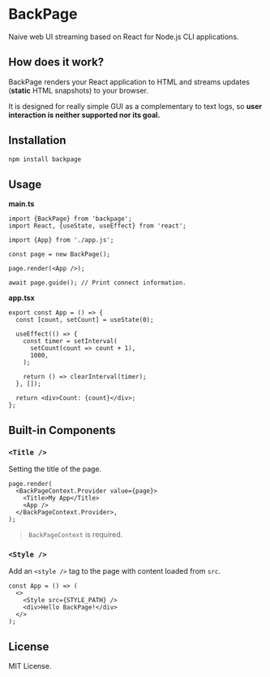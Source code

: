 # BackPage

Naive web UI streaming based on React for Node.js CLI applications.

## How does it work?

BackPage renders your React application to HTML and streams updates (**static** HTML snapshots) to your browser.

It is designed for really simple GUI as a complementary to text logs, so **user interaction is neither supported nor its goal.**

## Installation

```bash
npm install backpage
```

## Usage

**main.ts**

```tsx
import {BackPage} from 'backpage';
import React, {useState, useEffect} from 'react';

import {App} from './app.js';

const page = new BackPage();

page.render(<App />);

await page.guide(); // Print connect information.
```

**app.tsx**

```tsx
export const App = () => {
  const [count, setCount] = useState(0);

  useEffect(() => {
    const timer = setInterval(
      setCount(count => count + 1),
      1000,
    );

    return () => clearInterval(timer);
  }, []);

  return <div>Count: {count}</div>;
};
```

## Built-in Components

### `<Title />`

Setting the title of the page.

```tsx
page.render(
  <BackPageContext.Provider value={page}>
    <Title>My App</Title>
    <App />
  </BackPageContext.Provider>,
);
```

> `BackPageContext` is required.

### `<Style />`

Add an `<style />` tag to the page with content loaded from `src`.

```tsx
const App = () => (
  <>
    <Style src={STYLE_PATH} />
    <div>Hello BackPage!</div>
  </>
);
```

## License

MIT License.
